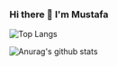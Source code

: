 ###            Hi there 👋 I'm Mustafa

<!--
**mustafa-dal/mustafa-dal** is a ✨ _special_ ✨ repository because its `README.md` (this file) appears on your GitHub profile.

Here are some ideas to get you started:

#🌱 I’m currently learning Java Programming Language.
#🤔 I’m looking for help with ...
#💬 Don't ask me yet.
#📫 How to reach me: 1mustafa.dal@gmail.com
#📝 I regularly write articles on https://www.mertmekatronik.com/profil/mustafadal
-->
![Top Langs](https://github-readme-stats.vercel.app/api/top-langs/?username=mustafa-dal&langs_count=8)

![Anurag's github stats](https://github-readme-stats.vercel.app/api?username=mustafa-dal&theme=highcontrast&show_icons=true)


